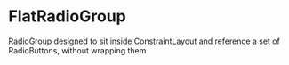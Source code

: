 # FlatRadioGroup
RadioGroup designed to sit inside ConstraintLayout and reference a set of RadioButtons, without wrapping them

